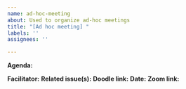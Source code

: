 ```yaml
---
name: ad-hoc-meeting
about: Used to organize ad-hoc meetings
title: "[Ad hoc meeting] "
labels: ''
assignees: ''

---
```


**Agenda:**

**Facilitator:** 
**Related issue(s):** 
**Doodle link:** 
**Date:** 
**Zoom link:**
